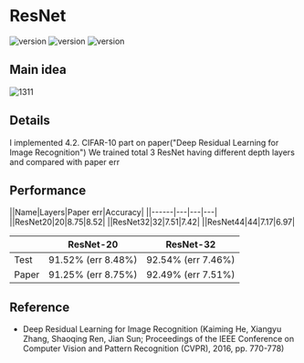# ResNet

![version](https://img.shields.io/badge/CUDA-11.1-brightgreen) ![version](https://img.shields.io/badge/cuDNN-8.1.0-blue) ![version](https://img.shields.io/badge/pytorch-1.9.0-orange)



## Main idea
![1311](https://user-images.githubusercontent.com/87002037/124554446-eedb8780-de70-11eb-9c53-c2fcfa799904.png)

## Details
I implemented 4.2. CIFAR-10 part on paper("Deep Residual Learning for Image Recognition")
We trained total 3 ResNet having different depth layers and compared with paper err

## Performance

||Name|Layers|Paper err|Accuracy|
||------|---|---|---|
||ResNet20|20|8.75|8.52|
||ResNet32|32|7.51|7.42|
||ResNet44|44|7.17|6.97|

||ResNet-20|ResNet-32|
|------|---|---|
|Test|91.52% (err 8.48%)|92.54% (err 7.46%)|
|Paper|91.25% (err 8.75%)|92.49% (err 7.51%)|

## Reference

* Deep Residual Learning for Image Recognition (Kaiming He, Xiangyu Zhang, Shaoqing Ren, Jian Sun; Proceedings of the IEEE Conference on Computer Vision and Pattern Recognition (CVPR), 2016, pp. 770-778)
